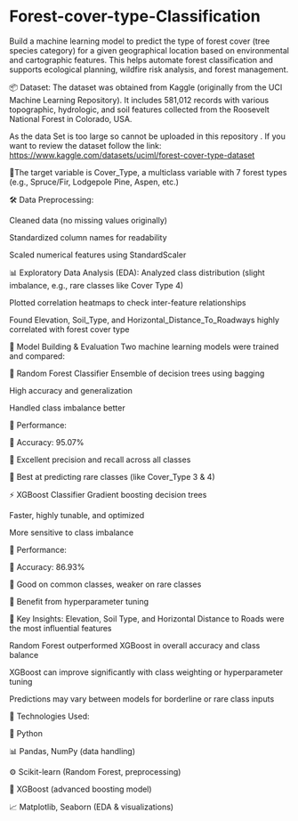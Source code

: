 # Forest-cover-type-Classification
Build a machine learning model to predict the type of forest cover (tree species category) for a given geographical location based on environmental and cartographic features. This helps automate forest classification and supports ecological planning, wildfire risk analysis, and forest management.

📦 Dataset:
The dataset was obtained from Kaggle (originally from the UCI Machine Learning Repository). It includes 581,012 records with various topographic, hydrologic, and soil features collected from the Roosevelt National Forest in Colorado, USA.

As the data Set is too large so cannot be uploaded in this repository .
If you want to review the dataset follow the link: https://www.kaggle.com/datasets/uciml/forest-cover-type-dataset

🎯The target variable is Cover_Type, a multiclass variable with 7 forest types (e.g., Spruce/Fir, Lodgepole Pine, Aspen, etc.)

🛠 Data Preprocessing:

Cleaned data (no missing values originally)

Standardized column names for readability

Scaled numerical features using StandardScaler


📊 Exploratory Data Analysis (EDA):
Analyzed class distribution (slight imbalance, e.g., rare classes like Cover Type 4)

Plotted correlation heatmaps to check inter-feature relationships

Found Elevation, Soil_Type, and Horizontal_Distance_To_Roadways highly correlated with forest cover type

🤖 Model Building & Evaluation
Two machine learning models were trained and compared:

🌳 Random Forest Classifier
Ensemble of decision trees using bagging

High accuracy and generalization

Handled class imbalance better

🧾 Performance:

🔹 Accuracy: 95.07%

🔹 Excellent precision and recall across all classes

🔹 Best at predicting rare classes (like Cover_Type 3 & 4)

⚡ XGBoost Classifier
Gradient boosting decision trees

Faster, highly tunable, and optimized

More sensitive to class imbalance

🧾 Performance:

🔹 Accuracy: 86.93%

🔹 Good on common classes, weaker on rare classes

🔹 Benefit from hyperparameter tuning

📌 Key Insights:
Elevation, Soil Type, and Horizontal Distance to Roads were the most influential features

Random Forest outperformed XGBoost in overall accuracy and class balance

XGBoost can improve significantly with class weighting or hyperparameter tuning

Predictions may vary between models for borderline or rare class inputs

🧠 Technologies Used:

🐍 Python 

📊 Pandas, NumPy (data handling)

⚙️ Scikit-learn (Random Forest, preprocessing)

🚀 XGBoost (advanced boosting model)

📈 Matplotlib, Seaborn (EDA & visualizations)
